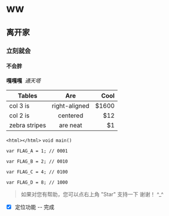 # ww
## 离开家
### 立刻就会
#### 不会胖
**嘎嘎嘎**  *通天塔*

| Tables        | Are           | Cool  |
| ------------- |:-------------:| -----:|
| col 3 is      | right-aligned | $1600 |
| col 2 is      | centered      |   $12 |
| zebra stripes | are neat      |    $1 |

`<html></html>`
`void main()`
```
var FLAG_A = 1; // 0001

var FLAG_B = 2; // 0010

var FLAG_C = 4; // 0100

var FLAG_D = 8; // 1000
```

>  如果对您有帮助，您可以点右上角 "Star" 支持一下 谢谢！ ^_^

- [x] 定位功能 -- 完成
